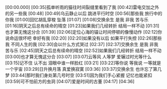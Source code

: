 [00:00.000]
[00:35]孤单听雨的猫往时间裂缝里看到了我
[00:42]雷电交加之外的另一些我
[00:48]
[00:49]乌云静止以后 跳进平行时空
[00:56]那些我 旅行中的你我
[01:00]回忆胡乱穿梭 坠落
[01:07]
[01:08]交换余生 是我 非我 苦与乐
[01:16]阴天之后总有续命的晴空
[01:23]如果我们几经转折 结局一样不动
[01:31]也才算无愧这分合
[01:39]
[02:06]定位心海的锚让时间停顿的像慢动作
[02:12]你说命运很坏吧 幸好有我
[02:20]
[02:20]如果没有以后 如果平行失控
[02:26]那些我 不同人生的我
[02:30]会以什么方式哭过
[02:37]
[02:37]交换余生 是我 非我 苦与乐
[02:45]阴天之后总有续命的晴空
[02:52]如果我们几经转折 结局一样不动
[03:00]也才算无愧这分合
[03:07]
[03:07]云等风 人等梦 爱辗过时光等什么
[03:15]记不住 认不出 泪眼中谁一样脸红
[03:21]
[03:22]等你说 等我说 一等就是一个宇宙
[03:29]日升换月落 真爱换寂寞
[03:36]
[03:37]交换余生 也许忘了第几梦
[03:44]那时我们身处第几号时空
[03:51]因为我们手心紧握 记忆也能紧扣
[03:59]可不怕前方的虫洞
[04:07]爱是时间的古董
[04:17]
[04:36]

